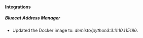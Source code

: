 
#### Integrations

##### Bluecat Address Manager
- Updated the Docker image to: *demisto/python3:3.11.10.115186*.



